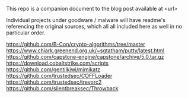 This repo is a companion document to the blog post available at \<url\>

Individual projects under goodware / malware will have readme's referencing the original sources, which all all included here as well in no particular order.

https://github.com/B-Con/crypto-algorithms/tree/master
https://www.chiark.greenend.org.uk/~sgtatham/putty/latest.html
https://github.com/capstone-engine/capstone/archive/5.0.tar.gz
https://download.cobaltstrike.com/scripts
https://github.com/gentilkiwi/mimikatz
https://github.com/trustedsec/COFFLoader
https://github.com/trustedsec/trevorc2
https://github.com/silentbreaksec/Throwback

